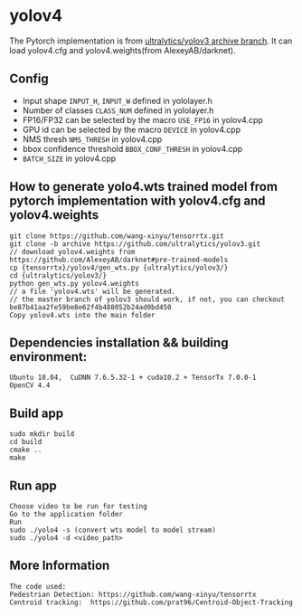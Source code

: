 # yolov4

The Pytorch implementation is from [ultralytics/yolov3 archive branch](https://github.com/ultralytics/yolov3/tree/archive). It can load yolov4.cfg and yolov4.weights(from AlexeyAB/darknet).

## Config

- Input shape `INPUT_H`, `INPUT_W` defined in yololayer.h
- Number of classes `CLASS_NUM` defined in yololayer.h
- FP16/FP32 can be selected by the macro `USE_FP16` in yolov4.cpp
- GPU id can be selected by the macro `DEVICE` in yolov4.cpp
- NMS thresh `NMS_THRESH` in yolov4.cpp
- bbox confidence threshold `BBOX_CONF_THRESH` in yolov4.cpp
- `BATCH_SIZE` in yolov4.cpp

## How to generate yolo4.wts trained model from pytorch implementation with yolov4.cfg and yolov4.weights

```
git clone https://github.com/wang-xinyu/tensorrtx.git
git clone -b archive https://github.com/ultralytics/yolov3.git
// download yolov4.weights from https://github.com/AlexeyAB/darknet#pre-trained-models
cp {tensorrtx}/yolov4/gen_wts.py {ultralytics/yolov3/}
cd {ultralytics/yolov3/}
python gen_wts.py yolov4.weights
// a file 'yolov4.wts' will be generated.
// the master branch of yolov3 should work, if not, you can checkout be87b41aa2fe59be8e62f4b488052b24ad0bd450
Copy yolov4.wts into the main folder
```
## Dependencies installation && building environment:
```
Ubuntu 18.04,  CuDNN 7.6.5.32-1 + cuda10.2 + TensorTx 7.0.0-1
OpenCV 4.4
```
## Build app 
```
sudo mkdir build 
cd build
cmake ..
make 
```
## Run app
```
Choose video to be run for testing
Go to the application folder
Run 
sudo ./yolo4 -s (convert wts model to model stream)
sudo ./yolo4 -d <video_path>
```
## More Information
```
The code used:
Pedestrian Detection: https://github.com/wang-xinyu/tensorrtx
Centroid tracking:  https://github.com/prat96/Centroid-Object-Tracking
```